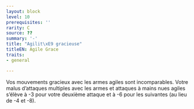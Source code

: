 ```yaml
---
layout: block
level: 10
prerequisites: ''
rarity: C
source: ??
summary: '-'
title: "Agilit\xE9 gracieuse"
titleEN: Agile Grace
traits:
- general

---
```


<p>Vos mouvements gracieux avec les armes agiles sont incomparables. Votre malus d’attaques multiples avec les armes et attaques à mains nues agiles s’élève à -3 pour votre deuxième attaque et à -6 pour les suivantes (au lieu de -4 et -8).</p>